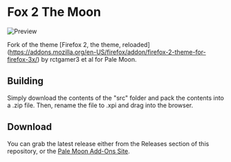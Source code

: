 # Fox 2 The Moon
![Preview](http://i63.tinypic.com/23sirsm.png)

Fork of the theme [Firefox 2, the theme, reloaded] (https://addons.mozilla.org/en-US/firefox/addon/firefox-2-theme-for-firefox-3x/) by rctgamer3 et al for Pale Moon.

## Building
Simply download the contents of the "src" folder  and pack the contents into a .zip file. Then, rename the file to .xpi and drag into the browser.

## Download
You can grab the latest release either from the Releases section of this repository, or the [Pale Moon Add-Ons Site](https://addons.palemoon.org/themes/complete/fox-2-the-moon/).